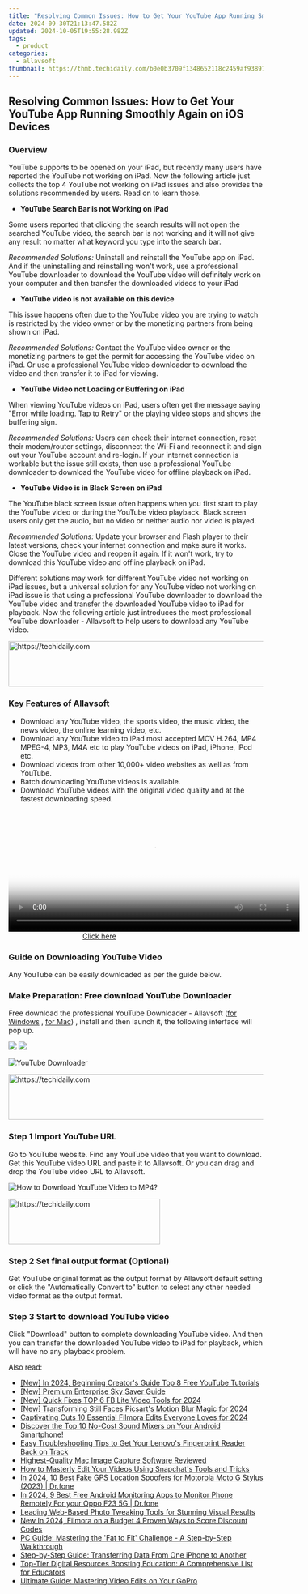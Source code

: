 ```yaml
---
title: "Resolving Common Issues: How to Get Your YouTube App Running Smoothly Again on iOS Devices"
date: 2024-09-30T21:13:47.582Z
updated: 2024-10-05T19:55:28.982Z
tags:
  - product
categories:
  - allavsoft
thumbnail: https://thmb.techidaily.com/b0e0b3709f1348652118c2459af9389796059e0f6579c4e1ae20b05da950739b.jpg
---
```


## Resolving Common Issues: How to Get Your YouTube App Running Smoothly Again on iOS Devices

### Overview

YouTube supports to be opened on your iPad, but recently many users have reported the YouTube not working on iPad. Now the following article just collects the top 4 YouTube not working on iPad issues and also provides the solutions recommended by users. Read on to learn those.

* **YouTube Search Bar is not Working on iPad**

Some users reported that clicking the search results will not open the searched YouTube video, the search bar is not working and it will not give any result no matter what keyword you type into the search bar.

_Recommended Solutions:_ Uninstall and reinstall the YouTube app on iPad. And if the uninstalling and reinstalling won't work, use a professional YouTube downloader to download the YouTube video will definitely work on your computer and then transfer the downloaded videos to your iPad

* **YouTube video is not available on this device**

This issue happens often due to the YouTube video you are trying to watch is restricted by the video owner or by the monetizing partners from being shown on iPad.

_Recommended Solutions:_ Contact the YouTube video owner or the monetizing partners to get the permit for accessing the YouTube video on iPad. Or use a professional YouTube video downloader to download the video and then transfer it to iPad for viewing.

* **YouTube Video not Loading or Buffering on iPad**

When viewing YouTube videos on iPad, users often get the message saying "Error while loading. Tap to Retry" or the playing video stops and shows the buffering sign.

_Recommended Solutions:_ Users can check their internet connection, reset their modem/router settings, disconnect the Wi-Fi and reconnect it and sign out your YouTube account and re-login. If your internet connection is workable but the issue still exists, then use a professional YouTube downloader to download the YouTube video for offline playback on iPad.

* **YouTube Video is in Black Screen on iPad**

The YouTube black screen issue often happens when you first start to play the YouTube video or during the YouTube video playback. Black screen users only get the audio, but no video or neither audio nor video is played.

_Recommended Solutions:_ Update your browser and Flash player to their latest versions, check your internet connection and make sure it works. Close the YouTube video and reopen it again. If it won't work, try to download this YouTube video and offline playback on iPad.

Different solutions may work for different YouTube video not working on iPad issues, but a universal solution for any YouTube video not working on iPad issue is that using a professional YouTube downloader to download the YouTube video and transfer the downloaded YouTube video to iPad for playback. Now the following article just introduces the most professional YouTube downloader - Allavsoft to help users to download any YouTube video.

<!-- affiliate ads begin -->
<a href="https://aligracehair.sjv.io/c/5597632/2006919/19272" target="_top" id="2006919">
  <img src="//a.impactradius-go.com/display-ad/19272-2006919" border="0" alt="https://techidaily.com" width="728" height="90"/>
</a>
<img height="0" width="0" src="https://aligracehair.sjv.io/i/5597632/2006919/19272" style="position:absolute;visibility:hidden;" border="0" />
<!-- affiliate ads end -->

### Key Features of Allavsoft

* Download any YouTube video, the sports video, the music video, the news video, the online learning video, etc.
* Download any YouTube video to iPad most accepted MOV H.264, MP4 MPEG-4, MP3, M4A etc to play YouTube videos on iPad, iPhone, iPod etc.
* Download videos from other 10,000+ video websites as well as from YouTube.
* Batch downloading YouTube videos is available.
* Download YouTube videos with the original video quality and at the fastest downloading speed.

<!-- affiliate ads begin -->
<span id="1982462">
					<video width="576" height="240" style="cursor:pointer"
           poster="//a.impactradius-go.com/display-clicktoplayimage/1982462.png"
           onclick="if(!this.playClicked){this.play();this.setAttribute('controls',true);this.playClicked=true;}">
	   <source src="//a.impactradius-go.com/display-ad/22993-1982462">
	   <img src="//a.impactradius-go.com/display-clicktoplayimage/1982462.png" style="border: none; height: 100%; width: 100%; object-fit: contain">
	</video>
	<div style="width:360px;text-align:center"><a href="javascript:window.open(decodeURIComponent('https%3A%2F%2Fhomestyler.sjv.io%2Fc%2F5597632%2F1982462%2F22993'), '_blank');void(0);">Click here</a></div>
</span>
<img height="0" width="0" src="https://imp.pxf.io/i/5597632/1982462/22993" style="position:absolute;visibility:hidden;" border="0" />
<!-- affiliate ads end -->

### Guide on Downloading YouTube Video

Any YouTube can be easily downloaded as per the guide below.

### Make Preparation: Free download YouTube Downloader

Free download the professional YouTube Downloader - Allavsoft ([for Windows](https://tools.techidaily.com/allavsoft/products/) , [for Mac](https://tools.techidaily.com/allavsoft/products/)) , install and then launch it, the following interface will pop up.

[![](https://www.allavsoft.com/how-to/../images/how-to/free-download-win.jpg)](https://tools.techidaily.com/allavsoft/products/) [![](https://www.allavsoft.com/how-to/../images/how-to/free-download-mac.jpg)](https://tools.techidaily.com/allavsoft/products/)

![YouTube Downloader](https://www.allavsoft.com/how-to/../images/allavsoft/screen-shot-600.jpg)

<!-- affiliate ads begin -->
<a href="https://aligracehair.sjv.io/c/5597632/2036501/19272" target="_top" id="2036501">
  <img src="//a.impactradius-go.com/display-ad/19272-2036501" border="0" alt="https://techidaily.com" width="728" height="90"/>
</a>
<img height="0" width="0" src="https://aligracehair.sjv.io/i/5597632/2036501/19272" style="position:absolute;visibility:hidden;" border="0" />
<!-- affiliate ads end -->

### Step 1 Import YouTube URL

Go to YouTube website. Find any YouTube video that you want to download. Get this YouTube video URL and paste it to Allavsoft. Or you can drag and drop the YouTube video URL to Allavsoft.

![How to Download YouTube Video to MP4?](https://www.allavsoft.com/how-to/../images/how-to/download-rtmp-video/download-rtmp-video.jpg)

<!-- affiliate ads begin -->
<a href="https://wigfever.sjv.io/c/5597632/2005196/22899" target="_top" id="2005196">
  <img src="//a.impactradius-go.com/display-ad/22899-2005196" border="0" alt="https://techidaily.com" width="300" height="90"/>
</a>
<img height="0" width="0" src="https://wigfever.sjv.io/i/5597632/2005196/22899" style="position:absolute;visibility:hidden;" border="0" />
<!-- affiliate ads end -->

### Step 2 Set final output format (Optional)

Get YouTube original format as the output format by Allavsoft default setting or click the "Automatically Convert to" button to select any other needed video format as the output format.

### Step 3 Start to download YouTube video

Click "Download" button to complete downloading YouTube video. And then you can transfer the downloaded YouTube video to iPad for playback, which will have no any playback problem.

<ins class="adsbygoogle"
     style="display:block"
     data-ad-format="autorelaxed"
     data-ad-client="ca-pub-7571918770474297"
     data-ad-slot="1223367746"></ins>

<ins class="adsbygoogle"
     style="display:block"
     data-ad-client="ca-pub-7571918770474297"
     data-ad-slot="8358498916"
     data-ad-format="auto"
     data-full-width-responsive="true"></ins>

<span class="atpl-alsoreadstyle">Also read:</span>
<div><ul>
<li><a href="https://youtube-docs.techidaily.com/n-2024-beginning-creators-guide-top-8-free-youtube-tutorials/"><u>[New] In 2024, Beginning Creator's Guide Top 8 Free YouTube Tutorials</u></a></li>
<li><a href="https://extra-skills.techidaily.com/new-premium-enterprise-sky-saver-guide/"><u>[New] Premium Enterprise Sky Saver Guide</u></a></li>
<li><a href="https://facebook-video-content.techidaily.com/new-quick-fixes-top-6-fb-lite-video-tools-for-2024/"><u>[New] Quick Fixes TOP 6 FB Lite Video Tools for 2024</u></a></li>
<li><a href="https://fox-blue.techidaily.com/new-transforming-still-faces-picsarts-motion-blur-magic-for-2024/"><u>[New] Transforming Still Faces Picsart's Motion Blur Magic for 2024</u></a></li>
<li><a href="https://extra-hints.techidaily.com/captivating-cuts-10-essential-filmora-edits-everyone-loves-for-2024/"><u>Captivating Cuts 10 Essential Filmora Edits Everyone Loves for 2024</u></a></li>
<li><a href="https://discover-data.techidaily.com/discover-the-top-10-no-cost-sound-mixers-on-your-android-smartphone/"><u>Discover the Top 10 No-Cost Sound Mixers on Your Android Smartphone!</u></a></li>
<li><a href="https://win-howtos.techidaily.com/easy-troubleshooting-tips-to-get-your-lenovos-fingerprint-reader-back-on-track/"><u>Easy Troubleshooting Tips to Get Your Lenovo's Fingerprint Reader Back on Track</u></a></li>
<li><a href="https://discover-data.techidaily.com/highest-quality-mac-image-capture-software-reviewed/"><u>Highest-Quality Mac Image Capture Software Reviewed</u></a></li>
<li><a href="https://discover-data.techidaily.com/how-to-masterly-edit-your-videos-using-snapchats-tools-and-tricks/"><u>How to Masterly Edit Your Videos Using Snapchat's Tools and Tricks</u></a></li>
<li><a href="https://change-location.techidaily.com/in-2024-10-best-fake-gps-location-spoofers-for-motorola-moto-g-stylus-2023-drfone-by-drfone-virtual-android/"><u>In 2024, 10 Best Fake GPS Location Spoofers for Motorola Moto G Stylus (2023) | Dr.fone</u></a></li>
<li><a href="https://android-location.techidaily.com/in-2024-9-best-free-android-monitoring-apps-to-monitor-phone-remotely-for-your-oppo-f23-5g-drfone-by-drfone-virtual/"><u>In 2024, 9 Best Free Android Monitoring Apps to Monitor Phone Remotely For your Oppo F23 5G | Dr.fone</u></a></li>
<li><a href="https://discover-data.techidaily.com/leading-web-based-photo-tweaking-tools-for-stunning-visual-results/"><u>Leading Web-Based Photo Tweaking Tools for Stunning Visual Results</u></a></li>
<li><a href="https://smart-video-editing.techidaily.com/new-in-2024-filmora-on-a-budget-4-proven-ways-to-score-discount-codes/"><u>New In 2024, Filmora on a Budget 4 Proven Ways to Score Discount Codes</u></a></li>
<li><a href="https://discover-data.techidaily.com/pc-guide-mastering-the-fat-to-fit-challenge-a-step-by-step-walkthrough/"><u>PC Guide: Mastering the 'Fat to Fit' Challenge - A Step-by-Step Walkthrough</u></a></li>
<li><a href="https://discover-data.techidaily.com/step-by-step-guide-transferring-data-from-one-iphone-to-another/"><u>Step-by-Step Guide: Transferring Data From One iPhone to Another</u></a></li>
<li><a href="https://discover-data.techidaily.com/top-tier-digital-resources-boosting-education-a-comprehensive-list-for-educators/"><u>Top-Tier Digital Resources Boosting Education: A Comprehensive List for Educators</u></a></li>
<li><a href="https://discover-data.techidaily.com/ultimate-guide-mastering-video-edits-on-your-gopro/"><u>Ultimate Guide: Mastering Video Edits on Your GoPro</u></a></li>
</ul></div>

